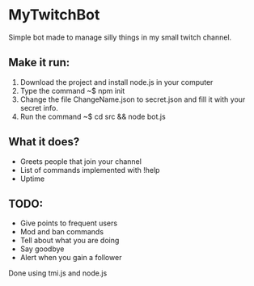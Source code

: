 # MyTwitchBot
Simple bot made to manage silly things in my small twitch channel.

## Make it run:
1. Download the project and install node.js in your computer
2. Type the command ~$ npm init
3. Change the file ChangeName.json to secret.json and fill it with your secret info.
4. Run the command ~$ cd src && node bot.js


## What it does?
- Greets people that join your channel
- List of commands implemented with !help
- Uptime

## TODO:
- Give points to frequent users
- Mod and ban commands
- Tell about what you are doing
- Say goodbye
- Alert when you gain a follower



Done using tmi.js and node.js
